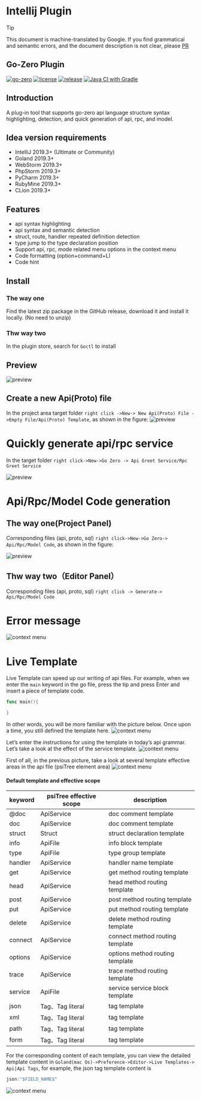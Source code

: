 # Intellij Plugin
> [!TIP]
> This document is machine-translated by Google. If you find grammatical and semantic errors, and the document description is not clear, please [PR](doc-contibute.md)

## Go-Zero Plugin

[<img src="https://img.shields.io/badge/Github-go--zero-brightgreen?logo=github" alt="go-zero"/>](https://github.com/zeromicro/go-zero)
[<img src="https://img.shields.io/badge/License-MIT-blue" alt="license"/>](https://github.com/zeromicro/goctl-intellij/blob/main/LICENSE)
[<img src="https://img.shields.io/badge/Release-0.7.14-red" alt="release"/>](https://github.com/zeromicro/goctl-intellij/releases)
[<img src="https://github.com/zeromicro/goctl-intellij/workflows/Java%20CI%20with%20Gradle/badge.svg" alt="Java CI with Gradle" />](https://github.com/zeromicro/goctl-intellij/actions)

## Introduction
A plug-in tool that supports go-zero api language structure syntax highlighting, detection, and quick generation of api, rpc, and model.


## Idea version requirements
* IntelliJ 2019.3+ (Ultimate or Community)
* Goland 2019.3+
* WebStorm 2019.3+
* PhpStorm 2019.3+
* PyCharm 2019.3+
* RubyMine 2019.3+
* CLion 2019.3+

## Features
* api syntax highlighting
* api syntax and semantic detection
* struct, route, handler repeated definition detection
* type jump to the type declaration position
* Support api, rpc, mode related menu options in the context menu
* Code formatting (option+command+L)
* Code hint

## Install

### The way one
Find the latest zip package in the GitHub release, download it and install it locally. (No need to unzip)

### Thw way two
In the plugin store, search for `Goctl` to install


## Preview
![preview](./resource/api-compare.png)

## Create a new Api(Proto) file
In the project area target folder `right click ->New-> New Api(Proto) File ->Empty File/Api(Proto) Template`, as shown in the figure:
![preview](./resource/api-new.png)

# Quickly generate api/rpc service
In the target folder `right click->New->Go Zero -> Api Greet Service/Rpc Greet Service`

![preview](./resource/service.png)

# Api/Rpc/Model Code generation

## The way one(Project Panel)

Corresponding files (api, proto, sql) `right click->New->Go Zero-> Api/Rpc/Model Code`, as shown in the figure:

![preview](./resource/project_generate_code.png)

## Thw way two（Editor Panel）
Corresponding files (api, proto, sql) `right click -> Generate-> Api/Rpc/Model Code`


# Error message
![context menu](./resource/alert.png)


# Live Template
Live Template can speed up our writing of api files. For example, when we enter the `main` keyword in the go file, press the tip and press Enter and insert a piece of template code.
```go
func main(){

}
```
In other words, you will be more familiar with the picture below. Once upon a time, you still defined the template here.
![context menu](./resource/go_live_template.png)

Let’s enter the instructions for using the template in today’s api grammar. Let’s take a look at the effect of the service template.
![context menu](./resource/live_template.gif)

First of all, in the previous picture, take a look at several template effective areas in the api file (psiTree element area)
![context menu](./resource/psiTree.png)

#### Default template and effective scope
|  keyword   | psiTree effective scope|description|
|  ----  | ----  | ----  | 
| @doc  | ApiService |doc comment template|
| doc  | ApiService |doc comment template|
| struct  | Struct |struct declaration template|
| info  | ApiFile |info block template|
| type  | ApiFile |type group template|
| handler  | ApiService |handler name template|
| get  | ApiService |get method routing template|
| head  | ApiService |head method routing template|
| post  | ApiService |post method routing template|
| put  | ApiService |put method routing template|
| delete  | ApiService |delete method routing template|
| connect  | ApiService |connect method routing template|
| options  | ApiService |options method routing template|
| trace  | ApiService |trace method routing template|
| service  | ApiFile |service service block template|
| json  | Tag、Tag literal |tag template|
| xml  | Tag、Tag literal |tag template|
| path  | Tag、Tag literal |tag template|
| form  | Tag、Tag literal |tag template|

For the corresponding content of each template, you can view the detailed template content in `Goland(mac Os)->Preference->Editor->Live Templates-> Api|Api Tags`, for example, the json tag template content is
```go
json:"$FIELD_NAME$"
```
![context menu](./resource/json_tag.png)


